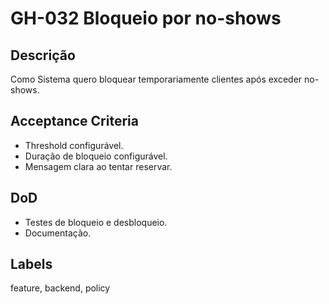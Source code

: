 <!--
ID: GH-032
Epic: Policies & Compliance
Phase: 3
-->

# GH-032 Bloqueio por no-shows

## Descrição

Como Sistema quero bloquear temporariamente clientes após exceder no-shows.

## Acceptance Criteria

- Threshold configurável.
- Duração de bloqueio configurável.
- Mensagem clara ao tentar reservar.

## DoD

- Testes de bloqueio e desbloqueio.
- Documentação.

## Labels

feature, backend, policy

